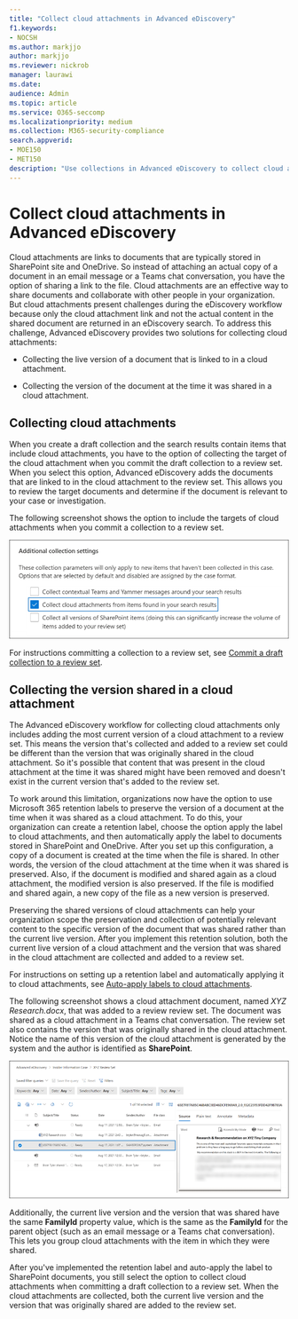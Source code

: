 ```yaml
---
title: "Collect cloud attachments in Advanced eDiscovery"
f1.keywords:
- NOCSH
ms.author: markjjo
author: markjjo
ms.reviewer: nickrob
manager: laurawi
ms.date: 
audience: Admin
ms.topic: article
ms.service: O365-seccomp
ms.localizationpriority: medium
ms.collection: M365-security-compliance 
search.appverid: 
- MOE150
- MET150
description: "Use collections in Advanced eDiscovery to collect cloud attachments for review in an investigation or case." 
---
```


# Collect cloud attachments in Advanced eDiscovery

Cloud attachments are links to documents that are typically stored in SharePoint site and OneDrive. So instead of attaching an actual copy of a document in an email message or a Teams chat conversation, you have the option of sharing a link to the file. Cloud attachments are an effective way to share documents and collaborate with other people in your organization. But cloud attachments present challenges during the eDiscovery workflow because only the cloud attachment link and not the actual content in the shared document are returned in an eDiscovery search. To address this challenge, Advanced eDiscovery provides two solutions for collecting cloud attachments:  

- Collecting the live version of a document that is linked to in a cloud attachment.

- Collecting the version of the document at the time it was shared in a cloud attachment.

## Collecting cloud attachments

When you create a draft collection and the search results contain items that include cloud attachments, you have to the option of collecting the target of the cloud attachment when you commit the draft collection to a review set. When you select this option, Advanced eDiscovery adds the documents that are linked to in the cloud attachment to the review set. This allows you to review the target documents and determine if the document is relevant to your case or investigation.

The following screenshot shows the option to include the targets of cloud attachments when you commit a collection to a review set.

![The option to include cloud attachments when committing a collection to a review set](../media/CollectCloudAttachments1.png)

For instructions committing a collection to a review set, see [Commit a draft collection to a review set](commit-draft-collection.md).

## Collecting the version shared in a cloud attachment

The Advanced eDiscovery workflow for collecting cloud attachments only includes adding the most current version of a cloud attachment to a review set. This means the version that's collected and added to a review set could be different than the version that was originally shared in the cloud attachment. So it's possible that content that was present in the cloud attachment at the time it was shared might have been removed and doesn't exist in the current version that's added to the review set.

To work around this limitation, organizations now have the option to use Microsoft 365 retention labels to preserve the version of a document at the time when it was shared as a cloud attachment. To do this, your organization can create a retention label, choose the option apply the label to cloud attachments, and then automatically apply the label to documents stored in SharePoint and OneDrive. After you set up this configuration, a copy of a document is created at the time when the file is shared. In other words, the version of the cloud attachment at the time when it was shared is preserved. Also, if the document is modified and shared again as a cloud attachment, the modified version is also preserved. If the file is modified and shared again, a new copy of the file as a new version is preserved.

Preserving the shared versions of cloud attachments can help your organization scope the preservation and collection of potentially relevant content to the specific version of the document that was shared rather than the current live version. After you implement this retention solution, both the current live version of a cloud attachment and the version that was shared in the cloud attachment are collected and added to a review set.

For instructions on setting up a retention label and automatically applying it to cloud attachments, see [Auto-apply labels to cloud attachments](apply-retention-labels-automatically.md#auto-apply-labels-to-cloud-attachments).

The following screenshot shows a cloud attachment document, named *XYZ Research.docx*, that was added to a review review set. The document was shared as a cloud attachment in a Teams chat conversation. The review set also contains the version that was originally shared in the cloud attachment. Notice the name of this version of the cloud attachment is generated by the system and the author is identified as **SharePoint**.

![The version of a cloud attachment that was shared displayed in a review set](../media/CollectCloudAttachments2.png)

Additionally, the current live version and the version that was shared have the same **FamilyId** property value, which is the same as the **FamilyId** for the parent object (such as an email message or a Teams chat conversation). This lets you group cloud attachments with the item in which they were shared.

After you've implemented the retention label and auto-apply the label to SharePoint documents, you still select the option to collect cloud attachments when committing a draft collection to a review set. When the cloud attachments are collected, both the current live version and the version that was originally shared are added to the review set.
